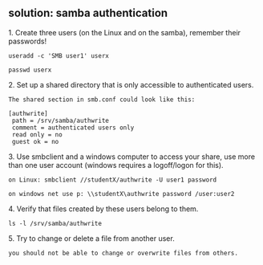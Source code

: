 ## solution: samba authentication

1\. Create three users (on the Linux and on the samba), remember their
passwords!

    useradd -c 'SMB user1' userx

    passwd userx

2\. Set up a shared directory that is only accessible to authenticated
users.

    The shared section in smb.conf could look like this:

    [authwrite]
     path = /srv/samba/authwrite
     comment = authenticated users only
     read only = no  
     guest ok = no
        

3\. Use smbclient and a windows computer to access your share, use more
than one user account (windows requires a logoff/logon for this).

    on Linux: smbclient //studentX/authwrite -U user1 password

    on windows net use p: \\studentX\authwrite password /user:user2

4\. Verify that files created by these users belong to them.

    ls -l /srv/samba/authwrite

5\. Try to change or delete a file from another user.

    you should not be able to change or overwrite files from others.
